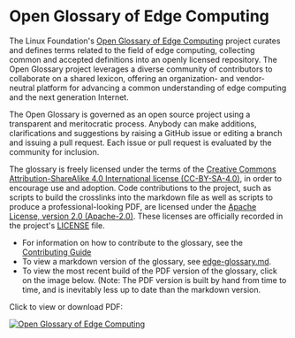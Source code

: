 # Open Glossary of Edge Computing

The Linux Foundation's [Open Glossary of Edge Computing](./edge-glossary.md) project curates and defines 
terms related to the field of edge computing, collecting common and accepted definitions into an openly 
licensed repository. The Open Glossary project leverages a diverse community of contributors to collaborate 
on a shared lexicon, offering an organization- and vendor-neutral platform for advancing a common understanding 
of edge computing and the next generation Internet.

The Open Glossary is governed as an open source project using a transparent and meritocratic process. 
Anybody can make additions, clarifications and suggestions by raising a GitHub issue or editing a branch 
and issuing a pull request. Each issue or pull request is evaluated by the community for inclusion. 

The glossary is freely licensed under the terms of the 
[Creative Commons Attribution-ShareAlike 4.0 International license (CC-BY-SA-4.0)](https://creativecommons.org/licenses/by-sa/4.0/), 
in order to encourage use and adoption. Code contributions to the project, such as scripts to 
build the crosslinks into the markdown file as well as scripts to produce a 
professional-looking PDF, are licensed under the 
[Apache License, version 2.0 (Apache-2.0)](https://www.apache.org/licenses/LICENSE-2.0.html). 
These licenses are officially recorded in the project's [LICENSE](./LICENSE) file.

* For information on how to contribute to the glossary, see the [Contributing Guide](./CONTRIBUTING.md)
* To view a markdown version of the glossary, see [edge-glossary.md](./edge-glossary.md).
* To view the most recent build of the PDF version of the glossary, click on the image below. 
(Note: The PDF version is built by hand from time to time, and is inevitably less up to date than the markdown version.

Click to view or download PDF:

[![Open Glossary of Edge Computing](https://raw.githubusercontent.com/State-of-the-Edge/glossary/master/Open%20Glossary%20of%20Edge%20Computing%20Cover%20Art%202018-07-03_19-01-53.jpg)](https://edge.docsend.com/view/7rm4d3d)
